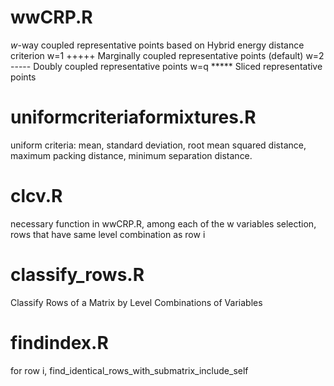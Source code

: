 # wwCRP.R
$w$-way coupled representative points based on Hybrid energy distance criterion
 w=1 +++++ Marginally coupled representative points (default)
 w=2 ----- Doubly coupled representative points
 w=q ***** Sliced representative points

# uniformcriteriaformixtures.R
uniform criteria: 
mean,
standard deviation, 
root mean squared distance,
maximum packing distance, 
minimum separation distance. 
# clcv.R    
necessary function in wwCRP.R, among each of the w variables selection, rows that have same level combination as row i

# classify_rows.R
 Classify Rows of a Matrix by Level Combinations of Variables
 
# findindex.R
 for row i, find_identical_rows_with_submatrix_include_self 

